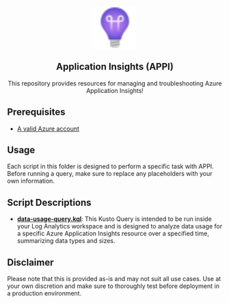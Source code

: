 <p align="center">
 <img width="100px" src=".images/azure-application-insights.svg" align="center" alt="Azure Application Insights" />
 <h2 align="center">Application Insights (APPI)</h2>
 <p align="center">This repository provides resources for managing and troubleshooting Azure Application Insights!</p>
</p>

## Prerequisites

- [A valid Azure account][azure-account]

## Usage
Each script in this folder is designed to perform a specific task with APPI. Before running a query, make sure to replace any placeholders with your own information.

## Script Descriptions

- **[data-usage-query.kql]**: This Kusto Query is intended to be run inside your Log Analytics workspace and is designed to analyze data usage for a specific Azure Application Insights resource over a specified time, summarizing data types and sizes.

## Disclaimer
Please note that this is provided as-is and may not suit all use cases. Use at your own discretion and make sure to thoroughly test before deployment in a production environment.

[azure-account]: https://azure.microsoft.com/en-us/free
[data-usage-query.kql]: data-usage-query.kql

